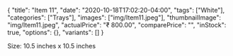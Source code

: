 {
    "title": "Item 11",
    "date": "2020-10-18T17:02:20-04:00",
    "tags": ["White"],
    "categories": ["Trays"],
    "images": ["img/Item11.jpeg"],
    "thumbnailImage": "img/Item11.jpeg",
    "actualPrice": "₹ 800.00",
    "comparePrice": "",
    "inStock": true,
    "options": {},
    "variants": []
}

Size: 10.5 inches x 10.5 inches